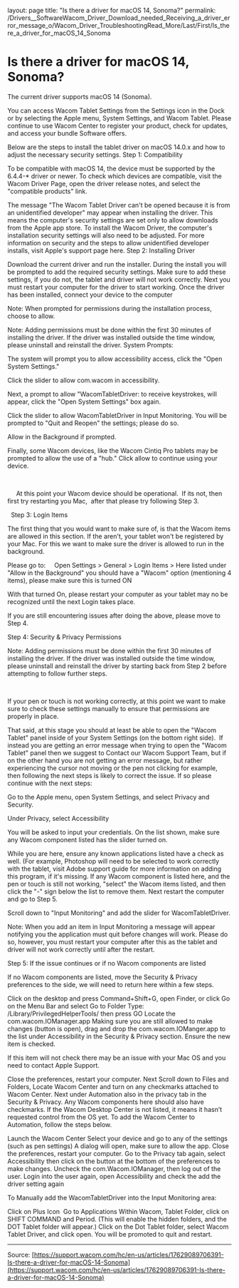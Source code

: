 layout: page
title: "Is there a driver for macOS 14, Sonoma?"
permalink: /Drivers__SoftwareWacom_Driver_Download_needed_Receiving_a_driver_error_message_o/Wacom_Driver_TroubleshootingRead_More/Last/First/Is_there_a_driver_for_macOS_14_Sonoma

# Is there a driver for macOS 14, Sonoma?

The current driver supports macOS 14 (Sonoma). 


You can access Wacom Tablet Settings from the Settings icon in the Dock or by selecting the Apple menu, System Settings, and Wacom Tablet. Please continue to use Wacom Center to register your product, check for updates, and access your bundle Software offers.


Below are the steps to install the tablet driver on macOS 14.0.x and how to adjust the necessary security settings.
Step 1: Compatibility


To be compatible with macOS 14, the device must be supported by the 6.4.4-* driver or newer. To check which devices are compatible, visit the Wacom Driver Page, open the driver release notes, and select the "compatible products" link.


The message "The Wacom Tablet Driver can't be opened because it is from an unidentified developer" may appear when installing the driver. This means the computer's security settings are set only to allow downloads from the Apple app store. To install the Wacom Driver, the computer's installation security settings will also need to be adjusted. For more information on security and the steps to allow unidentified developer installs, visit Apple's support page here.
Step 2: Installing Driver

Download the current driver and run the installer.
During the install you will be prompted to add the required security settings. Make sure to add these settings, if you do not, the tablet and driver will not work correctly.
Next you must restart your computer for the driver to start working.
Once the driver has been installed, connect your device to the computer



Note: When prompted for permissions during the installation process, choose to allow.


Note: Adding permissions must be done within the first 30 minutes of installing the driver. If the driver was installed outside the time window, please uninstall and reinstall the driver.
System Prompts:

The system will prompt you to allow accessibility access, click the "Open System Settings."




Click the slider to allow com.wacom in accessibility.




Next, a prompt to allow "WacomTabletDriver: to receive keystrokes, will appear, click the "Open System Settings" box again.




Click the slider to allow WacomTabletDriver in Input Monitoring. You will be prompted to "Quit and Reopen" the settings; please do so.

Allow in the Background if prompted.







Finally, some Wacom devices, like the Wacom Cintiq Pro tablets may be prompted to allow the use of a "hub." Click allow to continue using your device.







 



     At this point your Wacom device should be operational.  If its not, then first try restarting you Mac,  after that please try following Step 3. 


 
Step 3: Login Items


The first thing that you would want to make sure of, is that the Wacom items are allowed in this section. If the aren't, your tablet won't be registered by your Mac. For this we want to make sure the driver is allowed to run in the background.


Please go to:     Open Settings > General > Login Items > Here listed under "Allow in the Background" you should have a "Wacom" option (mentioning 4 items), please make sure this is turned ON




With that turned On, please restart your computer as your tablet may no be recognized until the next Login takes place.

If you are still encountering issues after doing the above, please move to Step 4.



Step 4: Security & Privacy Permissions



Note: Adding permissions must be done within the first 30 minutes of installing the driver. If the driver was installed outside the time window, please uninstall and reinstall the driver by starting back from Step 2 before attempting to follow further steps.


 


If your pen or touch is not working correctly, at this point we want to make sure to check these settings manually to ensure that permissions are properly in place.


That said, at this stage you should at least be able to open the "Wacom Tablet" panel inside of your System Settings (on the bottom right side).  If instead you are getting an error message when trying to open the "Wacom Tablet" panel then we suggest to Contact our Wacom Support Team, but if on the other hand you are not getting an error message, but rather experiencing the cursor not moving or the pen not clicking for example, then following the next steps is likely to correct the issue. If so please continue with the next steps:



Go to the Apple menu, open System Settings, and select Privacy and Security.

Under Privacy, select Accessibility 

You will be asked to input your credentials. On the list shown, make sure any Wacom component listed has the slider turned on.

While you are here, ensure any known applications listed have a check as well. (For example, Photoshop will need to be selected to work correctly with the tablet, visit Adobe support guide for more information on adding this program, if it's missing.
If any Wacom component is listed here, and the pen or touch is still not working, "select" the Wacom items listed, and then click the "-" sign below the list to remove them. Next restart the computer and go to Step 5. 




Scroll down to "Input Monitoring" and add the slider for WacomTabletDriver.


Note: When you add an item in Input Monitoring a message will appear notifying you the application must quit before changes will work. Please do so, however, you must restart your computer after this as the tablet and driver will not work correctly until after the restart.



Step 5: If the issue continues or if no Wacom components are listed


If no Wacom components are listed, move the Security & Privacy preferences to the side, we will need to return here within a few steps.

Click on the desktop and press Command+Shift+G, open Finder, or click Go on the Menu Bar and select Go to Folder
Type: /Library/PrivilegedHelperTools/ then press GO
Locate the com.wacom.IOManager.app
Making sure you are still allowed to make changes (button is open), drag and drop the com.wacom.IOManger.app to the list under Accessibility in the Security & Privacy section. Ensure the new item is checked.

If this item will not check there may be an issue with your Mac OS and you need to contact Apple Support.


Close the preferences, restart your computer.
Next Scroll down to Files and Folders, Locate Wacom Center and turn on any checkmarks attached to Wacom Center.
Next under Automation also in the privacy tab in the Security & Privacy. Any Wacom components here should also have checkmarks. If the Wacom Desktop Center is not listed, it means it hasn’t requested control from the OS yet. To add the Wacom Center to Automation, follow the steps below.

Launch the Wacom Center
Select your device and go to any of the settings (such as pen settings)
A dialog will open, make sure to allow the app.
Close the preferences, restart your computer.
Go to the Privacy tab again, select Accessibility then click on the button at the bottom of the preferences to make changes.
Uncheck the com.Wacom.IOManager, then log out of the user.
Login into the user again, open Accessibility and check the add the driver setting again

To Manually add the WacomTabletDriver into the Input Monitoring area:

Click on Plus Icon
 Go to Applications
Within Wacom, Tablet Folder, click on SHIFT COMMAND and Period. (This will enable the hidden folders, and the DOT Tablet folder will appear.)
Click on the Dot Tablet folder, select Wacom Tablet Driver, and click open.
You will be promoted to quit and restart.

---
Source: [https://support.wacom.com/hc/en-us/articles/17629089706391-Is-there-a-driver-for-macOS-14-Sonoma](https://support.wacom.com/hc/en-us/articles/17629089706391-Is-there-a-driver-for-macOS-14-Sonoma)
